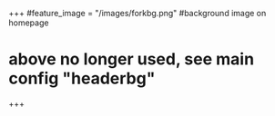+++
#feature_image = "/images/forkbg.png" #background image on homepage
# above no longer used, see main config "headerbg"
+++